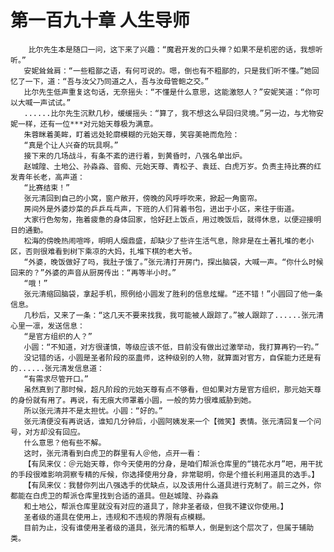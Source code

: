 # 第一百九十章 人生导师
        比尔先生本是随口一问，这下来了兴趣：“魔君开发的口头禅？如果不是机密的话，我想听听。”
       安妮耸耸肩：“一些粗鄙之语，有何可说的。嗯，倒也有不粗鄙的，只是我们听不懂。”她回忆了一下，道：“吾与汝父乃同道之人，吾与汝母管鲍之交。”
       比尔先生低声重复这句话，无奈摇头：“不懂是什么意思，这能激怒人？”安妮笑道：“你可以大喊一声试试。”
       ......比尔先生沉默几秒，缓缓摇头：“算了，我不想这么早回归灵境。”另一边，与尤物安妮一样，还有一位***对元始天尊极为满意。
       朱蓉眯着美眸，盯着远处轮廓模糊的元始天尊，笑容美艳而危险：
       “真是个让人兴奋的玩具啊。”
       接下来的几场战斗，有条不紊的进行着，到黄昏时，八强名单出炉。
       赵城隍、土地公、孙淼淼、音痴、元始天尊、青松子、袁廷、白虎万岁。负责主持比赛的红发青年长老，高声道：
       “比赛结束！”
       张元清回到自己的小窝，窗户敞开，傍晚的风呼呼吹来，掀起一角窗帘。
       房间外是外婆炒菜的乒乒乓乓声，下班的人们背着书包，进出于小区，来往于街道。
       大家行色匆匆，拖着疲惫的身体回家，恰好赶上饭点，用过晚饭后，就得休息，以便迎接明日的通勤。
       松海的傍晚热闹喧哗，明明人烟鼎盛，却缺少了些许生活气息，除非是在土著扎堆的老小区，否则很难看到树下乘凉的大妈，扎堆下棋的老大爷。
       “外婆，晚饭做好了吗，我肚子饿了。”张元清打开房门，探出脑袋，大喊一声。“你什么时候回来的？”外婆的声音从厨房传出：“再等半小时。”
       “哦！”
       张元清缩回脑袋，拿起手机，照例给小圆发了胜利的信息炫耀。“还不错！”小圆回了他一条信息。
       几秒后，又来了一条：“这几天不要来找我，我可能被人跟踪了。”被人跟踪了......张元清心里一凛，发送信息：
       “是官方组织的人？”
       小圆：“不知道，对方很谨慎，等级应该不低，目前没有做出过激举动，我打算再钓一钓。”
       没记错的话，小圆是圣者阶段的巫蛊师，这种级别的人物，就算面对官方，自保能力还是有的......张元清发信息道：
       “有需求尽管开口。”
       虽然真到了那时候，超凡阶段的元始天尊有点不够看，但如果对方是官方组织，那元始天尊的身份就有用了。再说，有无痕大师罩着小圆，一般的势力很难威胁到她。
       所以张元清并不是太担忧。小圆：“好的。”
       张元清便没有再说话，谁知几分钟后，小圆阿姨发来一个【微笑】表情。张元清回复一个问号，对方却没有回应。
       什么意思？他有些不解。
       这时，张元清看到白虎卫的群里有人＠他，点开一看：
       【有凤来仪：＠元始天尊，你今天使用的分身，是咱们帮派仓库里的“镜花水月”吧，用干扰的手段很难影响洞察专精的斥候，你选择使用分身，非常聪明，你是个擅长利用道具的选手。】
       【有凤来仪：我替你列出八强选手的优缺点，以及该用什么道具进行克制了。前三之外，你都能在白虎卫的帮派仓库里找到合适的道具。但赵城隍、孙淼淼
       和土地公，帮派仓库里就没有对应的道具了，除非圣者级，但我不建议你使用。】
       圣者级的道具在使用上，违规和不违规的界限有点模糊。
       目前为止，没有谁使用圣者级的道具，张元清的稻草人，倒是到这个层次了，但属于辅助类。